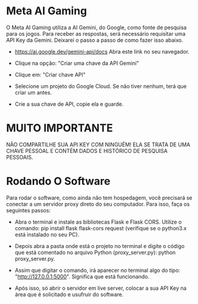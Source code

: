 # Meta AI Gaming

O Meta AI Gaming utiliza a AI Gemini, do Google, como fonte de pesquisa para os jogos. Para receber as respostas, será necessário requisitar uma API Key da Gemini. Deixarei o passo a passo de como fazer isso abaixo.

- https://ai.google.dev/gemini-api/docs
Abra este link no seu navegador.

- Clique na opção: "Criar uma chave da API Gemini"

- Clique em: "Criar chave API"

- Selecione um projeto do Google Cloud. Se não tiver nenhum, terá que criar um antes.

- Crie a sua chave de API, copie ela e guarde.

# MUITO IMPORTANTE

NÃO COMPARTILHE SUA API KEY COM NINGUÉM!
ELA SE TRATA DE UMA CHAVE PESSOAL E CONTÉM DADOS E HISTÓRICO DE PESQUISA PESSOAIS.

# Rodando O Software

Para rodar o software, como ainda não tem hospedagem, você precisará se conectar a um servidor proxy direto do seu computador. Para isso, faça os seguintes passos: 

- Abra o terminal e instale as bibliotecas Flask e Flask CORS. Utilize o comando: pip install flask flask-cors request (verifique se o python3.x está instalado no seu PC).

- Depois abra a pasta onde está o projeto no terminal e digite o código que está comentado no arquivo Python (proxy_server.py): python proxy_server.py.

- Assim que digitar o comando, irá aparecer no terminal algo do tipo: "http://127.0.0.1:5000". Significa que está funcionando.

- Após isso, só abrir o servidor em live server, colocar a sua API Key na área que é solicitado e usufruir do software.